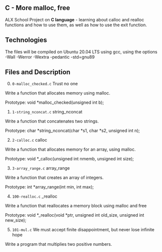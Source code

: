 ## C - More malloc, free

ALX School Project on **C language** - learning about calloc and realloc functions and how to use them, as well as how to use the exit function.

## Technologies

The files will be compiled on Ubuntu 20.04 LTS using gcc, using the options -Wall -Werror -Wextra -pedantic -std=gnu89
		
## Files and Description
		
0. `0-malloc_checked.c` Trust no one
		
Write a function that allocates memory using malloc.
		
Prototype: void *malloc_checked(unsigned int b);
		

		
1. `1-string_nconcat.c` string_nconcat
		
Write a function that concatenates two strings.
		
Prototype: char *string_nconcat(char *s1, char *s2, unsigned int n);
		

			
2. `2-calloc.c` calloc
		
Write a function that allocates memory for an array, using malloc.
		
Prototype: void *_calloc(unsigned int nmemb, unsigned int size);
		

				
3. `3-array_range.c` array_range
		
Write a function that creates an array of integers.
				
Prototype: int *array_range(int min, int max);
		
		

4. `100-realloc.c` _realloc
		
Write a function that reallocates a memory block using malloc and free
		
Prototype: void *_realloc(void *ptr, unsigned int old_size, unsigned int new_size);
			

		
5. `101-mul.c` We must accept finite disappointment, but never lose infinite hope
		
Write a program that multiplies two positive numbers.
